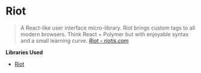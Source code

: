 # Riot
> A React-like user interface micro-library. Riot brings custom tags to all modern browsers. Think React + Polymer but with enjoyable syntax and a small learning curve.
> *[Riot - riotjs.com](http://riotjs.com/)*

**Libraries Used**

- [Riot](http://riotjs.com/)
